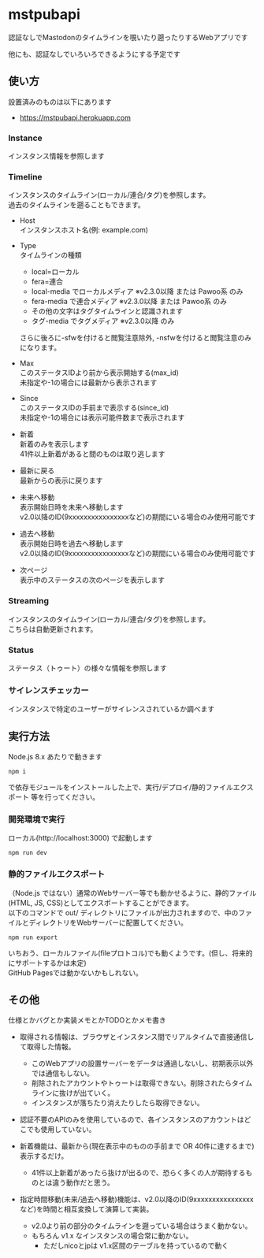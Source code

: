 # mstpubapi

認証なしでMastodonのタイムラインを覗いたり遡ったりするWebアプリです

他にも、認証なしでいろいろできるようにする予定です

## 使い方

設置済みのものは以下にあります
* https://mstpubapi.herokuapp.com

### Instance

インスタンス情報を参照します

### Timeline

インスタンスのタイムライン(ローカル/連合/タグ)を参照します。  
過去のタイムラインを遡ることもできます。

* Host  
    インスタンスホスト名(例: example.com)
* Type  
    タイムラインの種類  
    
    * local=ローカル
    * fera=連合
    * local-media でローカルメディア ※v2.3.0以降 または Pawoo系 のみ
    * fera-media で連合メディア ※v2.3.0以降 または Pawoo系 のみ
    * その他の文字はタグタイムラインと認識されます
    * タグ-media でタグメディア ※v2.3.0以降 のみ
    
    さらに後ろに-sfwを付けると閲覧注意除外, -nsfwを付けると閲覧注意のみになります。
    
* Max  
    このステータスIDより前から表示開始する(max_id)  
    未指定や-1の場合には最新から表示されます
* Since  
    このステータスIDの手前まで表示する(since_id)  
    未指定や-1の場合には表示可能件数まで表示されます

* 新着  
    新着のみを表示します  
    41件以上新着があると間のものは取り逃します
* 最新に戻る  
    最新からの表示に戻ります
* 未来へ移動  
    表示開始日時を未来へ移動します  
    v2.0以降のID(9xxxxxxxxxxxxxxxxなど)の期間にいる場合のみ使用可能です
* 過去へ移動  
    表示開始日時を過去へ移動します  
    v2.0以降のID(9xxxxxxxxxxxxxxxxなど)の期間にいる場合のみ使用可能です
    
* 次ページ  
    表示中のステータスの次のページを表示します

### Streaming

インスタンスのタイムライン(ローカル/連合/タグ)を参照します。  
こちらは自動更新されます。

### Status

ステータス（トゥート）の様々な情報を参照します

### サイレンスチェッカー

インスタンスで特定のユーザーがサイレンスされているか調べます

## 実行方法

Node.js 8.x あたりで動きます  

    npm i

で依存モジュールをインストールした上で、実行/デプロイ/静的ファイルエクスポート 等を行ってください。

### 開発環境で実行

ローカル(http://localhost:3000) で起動します

    npm run dev

### 静的ファイルエクスポート

（Node.js ではない）通常のWebサーバー等でも動かせるように、静的ファイル(HTML, JS, CSS)としてエクスポートすることができます。  
以下のコマンドで out/ ディレクトリにファイルが出力されますので、中のファイルとディレクトリをWebサーバーに配置してください。  

    npm run export

いちおう、ローカルファイル(fileプロトコル)でも動くようです。(但し、将来的にサポートするかは未定)  
GitHub Pagesでは動かないかもしれない。

## その他

仕様とかバグとか実装メモとかTODOとかメモ書き

* 取得される情報は、ブラウザとインスタンス間でリアルタイムで直接通信して取得した情報。
    * このWebアプリの設置サーバーをデータは通過しないし、初期表示以外では通信もしない。
    * 削除されたアカウントやトゥートは取得できない。削除されたらタイムラインに抜けが出ていく。
    * インスタンスが落ちたり消えたりしたら取得できない。
* 認証不要のAPIのみを使用しているので、各インスタンスのアカウントはどこでも使用していない。

* 新着機能は、最新から(現在表示中のものの手前まで OR 40件に達するまで)表示するだけ。
    * 41件以上新着があったら抜けが出るので、恐らく多くの人が期待するものとは違う動作だと思う。

* 指定時間移動(未来/過去へ移動)機能は、v2.0以降のID(9xxxxxxxxxxxxxxxxなど)を時間と相互変換して演算して実装。
    * v2.0より前の部分のタイムラインを遡っている場合はうまく動かない。
    * もちろん v1.x なインスタンスの場合常に動かない。
        * ただしnicoとjpは v1.x区間のテーブルを持っているので動く

